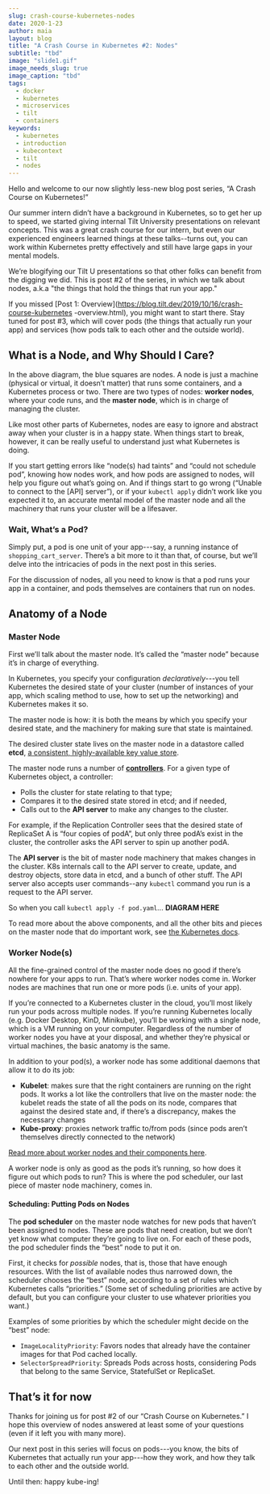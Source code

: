 ```yaml
---
slug: crash-course-kubernetes-nodes
date: 2020-1-23
author: maia
layout: blog
title: "A Crash Course in Kubernetes #2: Nodes"
subtitle: "tbd"
image: "slide1.gif"
image_needs_slug: true
image_caption: "tbd"
tags:
  - docker
  - kubernetes
  - microservices
  - tilt
  - containers
keywords:
  - kubernetes
  - introduction
  - kubecontext
  - tilt
  - nodes
---
```

Hello and welcome to our now slightly less-new blog post series, “A Crash Course on Kubernetes!” 

Our summer intern didn’t have a background in Kubernetes, so to get her up to speed, we started
giving internal Tilt University presentations on relevant concepts. This was a great crash
course for our intern, but even our experienced engineers learned things at these talks--turns
out, you can work within Kubernetes pretty effectively and still have large gaps in your
mental models.

We’re blogifying our Tilt U presentations so that other folks can benefit from the digging we did.
This is post #2 of the series, in which we talk about nodes, a.k.a "the things that hold the things
that run your app."

If you missed [Post 1: Overview](https://blog.tilt.dev/2019/10/16/crash-course-kubernetes
-overview.html), you might want to start there. Stay tuned for post #3, which will cover pods
(the things that actually run your app) and services (how pods talk to each other and the
outside world).

## What is a Node, and Why Should I Care?
In the above diagram, the blue squares are nodes. A node is just a machine (physical or virtual,
it doesn’t matter) that runs some containers, and a Kubernetes process or two. There are two
types of nodes: **worker nodes**, where your code runs, and the **master node**, which is in
charge of managing the cluster.

Like most other parts of Kubernetes, nodes are easy to ignore and abstract away when your
cluster is in a happy state. When things start to break, however, it can be really useful to
understand just what Kubernetes is doing. 

If you start getting errors like “node(s) had taints” and “could not schedule pod”, knowing how
nodes work, and how pods are assigned to nodes, will help you figure out what’s going on. And
if things start to go wrong (“Unable to connect to the [API] server”), or if your `kubectl
apply` didn’t work like you expected it to, an accurate mental model of the master node and
all the machinery that runs your cluster will be a lifesaver.

### Wait, What’s a Pod?
Simply put, a pod is one unit of your app---say, a running instance of `shopping_cart_server`.
There’s a bit more to it than that, of course, but we’ll delve into the intricacies of pods in
the next post in this series. 

For the discussion of nodes, all you need to know is that a pod runs your app in a container,
and pods themselves are containers that run on nodes. 

## Anatomy of a Node
### Master Node
First we’ll talk about the master node. It’s called the “master node” because it’s in charge of everything.

In Kubernetes, you specify your configuration _declaratively_---you tell Kubernetes the desired
state of your cluster (number of instances of your app, which scaling method to use, how to set
up the networking) and Kubernetes makes it so. 

The master node is how: it is both the means by which you specify your desired state, and the
machinery for making sure that state is maintained.

The desired cluster state lives on the master node in a datastore called **etcd**, [a consistent,
highly-available key value store](https://etcd.io/). 

The master node runs a number of [**controllers**](https://kubernetes.io/docs/concepts/architecture/controller/).
For a given type of Kubernetes object, a controller: 
* Polls the cluster for state relating to that type; 
* Compares it to the desired state stored in etcd; and if needed,
* Calls out to the **API server** to make any changes to the cluster. 

For example, if the Replication Controller sees that the desired state of ReplicaSet A is “four
copies of podA”, but only three podA’s exist in the cluster, the controller asks the API server
to spin up another podA.

The **API server** is the bit of master node machinery that makes changes in the cluster. K8s
internals call to the API server to create, update, and destroy objects, store data in etcd,
and a bunch of other stuff. The API server also accepts user commands--any `kubectl` command
you run is a request to the API server.

So when you call `kubectl apply -f pod.yaml`...
**DIAGRAM HERE**

To read more about the above components, and all the other bits and pieces on the master node
that do important work, see [the Kubernetes docs](https://kubernetes.io/docs/concepts/overview/components/#master-components).

### Worker Node(s)
All the fine-grained control of the master node does no good if there’s nowhere for your apps to
run. That’s where worker nodes come in. Worker nodes are machines that run one or more pods
(i.e. units of your app).

If you’re connected to a Kubernetes cluster in the cloud, you’ll most likely run your pods across
multiple nodes. If you’re running Kubernetes locally (e.g. Docker Desktop, KinD, Minikube), you’ll
be working with a single node, which is a VM running on your computer. Regardless of the number
of worker nodes you have at your disposal, and whether they’re physical or virtual machines, the
basic anatomy is the same.

In addition to your pod(s), a worker node has some additional daemons that allow it to do its job:

* **Kubelet**: makes sure that the right containers are running on the right pods. It works a lot
like the controllers that live on the master node: the kubelet reads the state of all the pods
on its node, compares that against the desired state and, if there’s a discrepancy, makes the necessary changes
* **Kube-proxy**: proxies network traffic to/from pods (since pods aren’t themselves directly
connected to the network)

[Read more about worker nodes and their components here](https://kubernetes.io/docs/concepts/overview/components/#node-components).

A worker node is only as good as the pods it’s running, so how does it figure out which pods to
run? This is where the pod scheduler, our last piece of master node machinery, comes in.

#### Scheduling: Putting Pods on Nodes
The **pod scheduler** on the master node watches for new pods that haven’t been assigned to
nodes. These are pods that need creation, but we don’t yet know what computer they’re going to
live on. For each of these pods, the pod scheduler finds the “best” node to put it on.

First, it checks for _possible_ nodes, that is, those that have enough resources. With the list
of available nodes thus narrowed down, the scheduler chooses the “best” node, according to a set
of rules which Kubernetes calls “priorities.” (Some set of scheduling priorities are active by
default, but you can configure your cluster to use whatever priorities you want.) 

Examples of some priorities by which the scheduler might decide on the “best” node:
* `ImageLocalityPriority`: Favors nodes that already have the container images for that Pod cached locally.
* `SelectorSpreadPriority`: Spreads Pods across hosts, considering Pods that belong to the same Service, StatefulSet or ReplicaSet.

## That’s it for now
Thanks for joining us for post #2 of our “Crash Course on Kubernetes.” I hope this overview of
nodes answered at least some of your questions (even if it left you with many more). 

Our next post in this series will focus on pods---you know, the bits of Kubernetes that actually
run your app---how they work, and how they talk to each other and the outside world. 

Until then: happy kube-ing!

